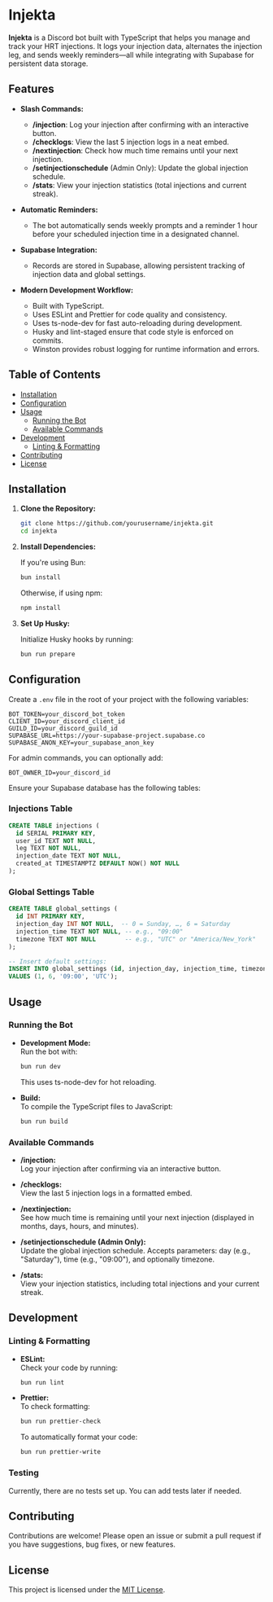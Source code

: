 # Injekta

**Injekta** is a Discord bot built with TypeScript that helps you manage and track your HRT injections. It logs your injection data, alternates the injection leg, and sends weekly reminders—all while integrating with Supabase for persistent data storage.

## Features

- **Slash Commands:**
  - **/injection**: Log your injection after confirming with an interactive button.
  - **/checklogs**: View the last 5 injection logs in a neat embed.
  - **/nextinjection**: Check how much time remains until your next injection.
  - **/setinjectionschedule** (Admin Only): Update the global injection schedule.
  - **/stats**: View your injection statistics (total injections and current streak).

- **Automatic Reminders:**
  - The bot automatically sends weekly prompts and a reminder 1 hour before your scheduled injection time in a designated channel.

- **Supabase Integration:**
  - Records are stored in Supabase, allowing persistent tracking of injection data and global settings.

- **Modern Development Workflow:**
  - Built with TypeScript.
  - Uses ESLint and Prettier for code quality and consistency.
  - Uses ts-node-dev for fast auto-reloading during development.
  - Husky and lint-staged ensure that code style is enforced on commits.
  - Winston provides robust logging for runtime information and errors.

## Table of Contents

- [Installation](#installation)
- [Configuration](#configuration)
- [Usage](#usage)
  - [Running the Bot](#running-the-bot)
  - [Available Commands](#available-commands)
- [Development](#development)
  - [Linting & Formatting](#linting--formatting)
- [Contributing](#contributing)
- [License](#license)

## Installation

1. **Clone the Repository:**

   ```bash
   git clone https://github.com/yourusername/injekta.git
   cd injekta
   ```

2. **Install Dependencies:**

   If you're using Bun:

   ```bash
   bun install
   ```

   Otherwise, if using npm:

   ```bash
   npm install
   ```

3. **Set Up Husky:**

   Initialize Husky hooks by running:

   ```bash
   bun run prepare
   ```

## Configuration

Create a `.env` file in the root of your project with the following variables:

```env
BOT_TOKEN=your_discord_bot_token
CLIENT_ID=your_discord_client_id
GUILD_ID=your_discord_guild_id
SUPABASE_URL=https://your-supabase-project.supabase.co
SUPABASE_ANON_KEY=your_supabase_anon_key
```

For admin commands, you can optionally add:

```env
BOT_OWNER_ID=your_discord_id
```

Ensure your Supabase database has the following tables:

### Injections Table

```sql
CREATE TABLE injections (
  id SERIAL PRIMARY KEY,
  user_id TEXT NOT NULL,
  leg TEXT NOT NULL,
  injection_date TEXT NOT NULL,
  created_at TIMESTAMPTZ DEFAULT NOW() NOT NULL
);
```

### Global Settings Table

```sql
CREATE TABLE global_settings (
  id INT PRIMARY KEY,
  injection_day INT NOT NULL,  -- 0 = Sunday, …, 6 = Saturday
  injection_time TEXT NOT NULL, -- e.g., "09:00"
  timezone TEXT NOT NULL        -- e.g., "UTC" or "America/New_York"
);

-- Insert default settings:
INSERT INTO global_settings (id, injection_day, injection_time, timezone)
VALUES (1, 6, '09:00', 'UTC');
```

## Usage

### Running the Bot

- **Development Mode:**  
  Run the bot with:

  ```bash
  bun run dev
  ```

  This uses ts-node-dev for hot reloading.

- **Build:**  
  To compile the TypeScript files to JavaScript:

  ```bash
  bun run build
  ```

### Available Commands

- **/injection:**  
  Log your injection after confirming via an interactive button.
  
- **/checklogs:**  
  View the last 5 injection logs in a formatted embed.

- **/nextinjection:**  
  See how much time is remaining until your next injection (displayed in months, days, hours, and minutes).

- **/setinjectionschedule (Admin Only):**  
  Update the global injection schedule. Accepts parameters: day (e.g., "Saturday"), time (e.g., "09:00"), and optionally timezone.

- **/stats:**  
  View your injection statistics, including total injections and your current streak.

## Development

### Linting & Formatting

- **ESLint:**  
  Check your code by running:

  ```bash
  bun run lint
  ```

- **Prettier:**  
  To check formatting:

  ```bash
  bun run prettier-check
  ```

  To automatically format your code:

  ```bash
  bun run prettier-write
  ```

### Testing

Currently, there are no tests set up. You can add tests later if needed.

## Contributing

Contributions are welcome! Please open an issue or submit a pull request if you have suggestions, bug fixes, or new features.

## License

This project is licensed under the [MIT License](LICENSE).
